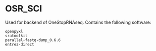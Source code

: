 # OSR_SCI
Used for backend of OneStopRNAseq.
Contains the following software:
```
openpyxl
sratoolkit
parallel-fastq-dump_0.6.6
entrez-direct
```
